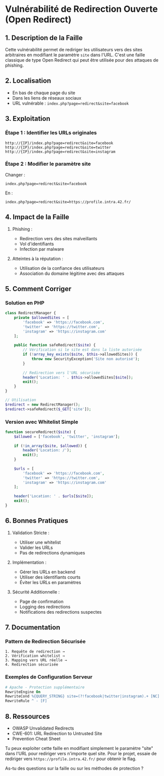 # Vulnérabilité de Redirection Ouverte (Open Redirect)

## 1. Description de la Faille
Cette vulnérabilité permet de rediriger les utilisateurs vers des sites arbitraires en modifiant le paramètre `site` dans l'URL. C'est une faille classique de type Open Redirect qui peut être utilisée pour des attaques de phishing.

## 2. Localisation
- En bas de chaque page du site
- Dans les liens de réseaux sociaux
- URL vulnérable : `index.php?page=redirect&site=facebook`

## 3. Exploitation

### Étape 1 : Identifier les URLs originales
```
http://{IP}/index.php?page=redirect&site=facebook
http://{IP}/index.php?page=redirect&site=twitter
http://{IP}/index.php?page=redirect&site=instagram
```

### Étape 2 : Modifier le paramètre site
Changer :
```
index.php?page=redirect&site=facebook
```
En :
```
index.php?page=redirect&site=https://profile.intra.42.fr/
```

## 4. Impact de la Faille
1. Phishing :
   - Redirection vers des sites malveillants
   - Vol d'identifiants
   - Infection par malware

2. Atteintes à la réputation :
   - Utilisation de la confiance des utilisateurs
   - Association du domaine légitime avec des attaques

## 5. Comment Corriger

### Solution en PHP
```php
class RedirectManager {
    private $allowedSites = [
        'facebook' => 'https://facebook.com',
        'twitter' => 'https://twitter.com',
        'instagram' => 'https://instagram.com'
    ];
    
    public function safeRedirect($site) {
        // Vérification si le site est dans la liste autorisée
        if (!array_key_exists($site, $this->allowedSites)) {
            throw new SecurityException('Site non autorisé');
        }
        
        // Redirection vers l'URL sécurisée
        header('Location: ' . $this->allowedSites[$site]);
        exit();
    }
}

// Utilisation
$redirect = new RedirectManager();
$redirect->safeRedirect($_GET['site']);
```

### Version avec Whitelist Simple
```php
function secureRedirect($site) {
    $allowed = ['facebook', 'twitter', 'instagram'];
    
    if (!in_array($site, $allowed)) {
        header('Location: /');
        exit();
    }
    
    $urls = [
        'facebook' => 'https://facebook.com',
        'twitter' => 'https://twitter.com',
        'instagram' => 'https://instagram.com'
    ];
    
    header('Location: ' . $urls[$site]);
    exit();
}
```

## 6. Bonnes Pratiques

1. Validation Stricte :
   - Utiliser une whitelist
   - Valider les URLs
   - Pas de redirections dynamiques

2. Implémentation :
   - Gérer les URLs en backend
   - Utiliser des identifiants courts
   - Éviter les URLs en paramètres

3. Sécurité Additionnelle :
   - Page de confirmation
   - Logging des redirections
   - Notifications des redirections suspectes

## 7. Documentation

### Pattern de Redirection Sécurisée
```plaintext
1. Requête de redirection →
2. Vérification whitelist →
3. Mapping vers URL réelle →
4. Redirection sécurisée
```

### Exemples de Configuration Serveur
```apache
# Apache - Protection supplémentaire
RewriteEngine On
RewriteCond %{QUERY_STRING} site=(?!facebook|twitter|instagram).+ [NC]
RewriteRule ^ - [F]
```

## 8. Ressources
- OWASP Unvalidated Redirects
- CWE-601: URL Redirection to Untrusted Site
- Prevention Cheat Sheet

Tu peux exploiter cette faille en modifiant simplement le paramètre "site" dans l'URL pour rediriger vers n'importe quel site. Pour le projet, essaie de rediriger vers `https://profile.intra.42.fr/` pour obtenir le flag.

As-tu des questions sur la faille ou sur les méthodes de protection ?